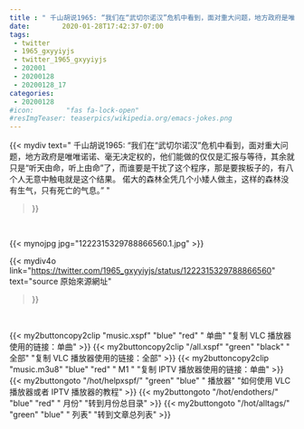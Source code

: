 ```yaml
---
title : " 千山胡说1965: “我们在“武切尔诺汉”危机中看到，面对重大问题，地方政府是唯唯诺诺、毫无决定权的，他们能做的仅仅是汇报与等待，其余就只是“听天由命，听上由命”了，而谁要是干扰了这个程序，那是要挨板子的，有八个人无意中触电就是这个结果。&#10;偌大的森林全凭几个小矮人做主，这样的森林没有生气，只有死亡的气息。”  "
date:        2020-01-28T17:42:37-07:00
tags:
 - twitter
 - 1965_gxyyiyjs
 - twitter_1965_gxyyiyjs
 - 202001
 - 20200128
 - 20200128_17
categories:
 - 20200128
#icon:        "fas fa-lock-open"
#resImgTeaser: teaserpics/wikipedia.org/emacs-jokes.png
---
```


{{< mydiv text=" 千山胡说1965: “我们在“武切尔诺汉”危机中看到，面对重大问题，地方政府是唯唯诺诺、毫无决定权的，他们能做的仅仅是汇报与等待，其余就只是“听天由命，听上由命”了，而谁要是干扰了这个程序，那是要挨板子的，有八个人无意中触电就是这个结果。&#10;偌大的森林全凭几个小矮人做主，这样的森林没有生气，只有死亡的气息。”  "
>}}
<br>


 {{< mynojpg jpg="1222315329788866560.1.jpg" >}}<br> 



{{< mydiv4o link="https://twitter.com/1965_gxyyiyjs/status/1222315329788866560"
text="source 原始來源網址"
>}}


<br>

{{< my2buttoncopy2clip "music.xspf"        "blue"   "red"    " 单曲"  "复制 VLC 播放器使用的链接：单曲" >}} {{< my2buttoncopy2clip "/all.xspf"         "green"  "black"  " 全部"  "复制 VLC 播放器使用的链接：全部" >}} {{< my2buttoncopy2clip "music.m3u8"        "blue"   "red"    " M1 "    "复制 IPTV 播放器使用的链接：单曲" >}} {{< my2buttongoto      "/hot/helpxspf/"    "green"  "blue"   " 播放器" "如何使用 VLC 播放器或者 IPTV 播放器的教程" >}} {{< my2buttongoto      "/hot/endothers/"   "blue"   "red"    " 月份"   "转到月份总目录" >}} {{< my2buttongoto      "/hot/alltags/"     "green"  "blue"   " 列表"   "转到文章总列表" >}} 
